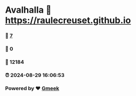 # Avalhalla :link: https://raulecreuset.github.io 
### :page_facing_up: [7](https://raulecreuset.github.io/tag.html) 
### :speech_balloon: 0 
### :hibiscus: 12184 
### :alarm_clock: 2024-08-29 16:06:53 
### Powered by :heart: [Gmeek](https://github.com/Meekdai/Gmeek)
